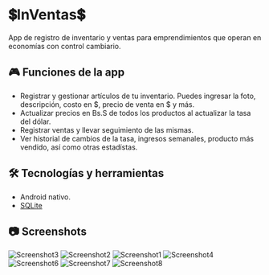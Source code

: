 # 💲InVentas💲
App de registro de inventario y ventas para emprendimientos que operan en economías con control cambiario.

## 🎮 Funciones de la app 
- Registrar y gestionar artículos de tu inventario. Puedes ingresar la foto, descripción, costo en $, precio de venta en $ y más.
- Actualizar precios en Bs.S de todos los productos al actualizar la tasa del dólar.
- Registrar ventas y llevar seguimiento de las mismas.
- Ver historial de cambios de la tasa, ingresos semanales, producto más vendido, así como otras estadístas.

## 🛠 Tecnologías y herramientas
- Android nativo.
- [SQLite](https://www.sqlite.org/index.html)

## 📷 Screenshots
![Screenshot3](https://i.imgur.com/nRC3ZOD.png)
![Screenshot2](https://i.imgur.com/gImSWiL.png)
![Screenshot1](https://i.imgur.com/0GzTSm9.png)
![Screenshot4](https://i.imgur.com/Pjl4NwY.png)
![Screenshot6](https://i.imgur.com/hHXHmBx.png)
![Screenshot7](https://i.imgur.com/zoMrZHL.png)
![Screenshot8](https://i.imgur.com/xKob8kf.png)
